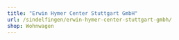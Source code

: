 ```yaml
---
title: "Erwin Hymer Center Stuttgart GmbH"
url: /sindelfingen/erwin-hymer-center-stuttgart-gmbh/
shop: Wohnwagen
---
```


